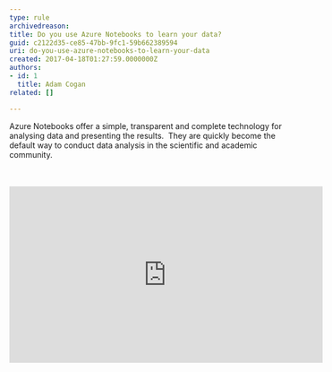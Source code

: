 ```yaml
---
type: rule
archivedreason: 
title: Do you use Azure Notebooks to learn your data?
guid: c2122d35-ce85-47bb-9fc1-59b662389594
uri: do-you-use-azure-notebooks-to-learn-your-data
created: 2017-04-18T01:27:59.0000000Z
authors:
- id: 1
  title: Adam Cogan
related: []

---
```



​​​​​Azure Notebooks offer a simple, transparent and complete technology for analysing data and presenting the results. &#160;They are quickly become the default way to conduct data analysis in the scientific and academic community.<br>
<br><excerpt class='endintro'></excerpt><br>
<iframe width="560" height="315" src="https&#58;//www.youtube.com/embed/sUN5eIfbVM0?end=4107" frameborder="0"></iframe>​​​<br>


